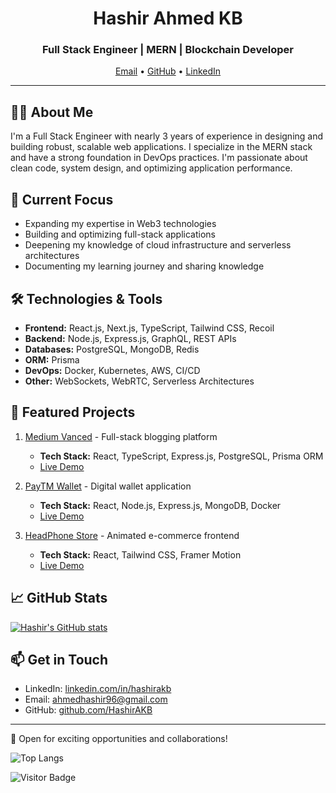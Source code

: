 <div align="center">
  <h1>Hashir Ahmed KB</h1>
  <h3>Full Stack Engineer | MERN | Blockchain Developer</h3>
  <p>
    <a href="mailto:ahmedhashir96@gmail.com">Email</a> •
    <a href="https://github.com/HashirAKB">GitHub</a> •
    <a href="https://linkedin.com/in/hashirakb">LinkedIn</a>
  </p>
</div>

---

## 👨‍💻 About Me

I'm a Full Stack Engineer with nearly 3 years of experience in designing and building robust, scalable web applications. I specialize in the MERN stack and have a strong foundation in DevOps practices. I'm passionate about clean code, system design, and optimizing application performance.

## 🚀 Current Focus

- Expanding my expertise in Web3 technologies
- Building and optimizing full-stack applications
- Deepening my knowledge of cloud infrastructure and serverless architectures
- Documenting my learning journey and sharing knowledge

## 🛠️ Technologies & Tools

- **Frontend:** React.js, Next.js, TypeScript, Tailwind CSS, Recoil
- **Backend:** Node.js, Express.js, GraphQL, REST APIs
- **Databases:** PostgreSQL, MongoDB, Redis
- **ORM:** Prisma
- **DevOps:** Docker, Kubernetes, AWS, CI/CD
- **Other:** WebSockets, WebRTC, Serverless Architectures

## 🌟 Featured Projects

1. [Medium Vanced](https://github.com/HashirAKB/Medium) - Full-stack blogging platform
   - **Tech Stack:** React, TypeScript, Express.js, PostgreSQL, Prisma ORM
   - [Live Demo](https://medium-vanced.vercel.app)

2. [PayTM Wallet](https://github.com/HashirAKB/Paytm-Wallet) - Digital wallet application
   - **Tech Stack:** React, Node.js, Express.js, MongoDB, Docker
   - [Live Demo](https://paytm-l3vn.onrender.com)

3. [HeadPhone Store](https://github.com/HashirAKB/headphone-store) - Animated e-commerce frontend
   - **Tech Stack:** React, Tailwind CSS, Framer Motion
   - [Live Demo](https://github.com/HashirAKB/headphone-store)

## 📈 GitHub Stats

[![Hashir's GitHub stats](https://github-readme-stats.vercel.app/api?username=HashirAKB&show_icons=true&theme=radical)](https://github.com/anuraghazra/github-readme-stats)

## 📫 Get in Touch

- LinkedIn: [linkedin.com/in/hashirakb](https://linkedin.com/in/hashirakb)
- Email: [ahmedhashir96@gmail.com](mailto:ahmedhashir96@gmail.com)
- GitHub: [github.com/HashirAKB](https://github.com/HashirAKB)

---

💼 Open for exciting opportunities and collaborations!


![Top Langs](https://github-readme-stats.vercel.app/api/top-langs/?username=hashirakb&hide=TeX&layout=compact)

![Visitor Badge](https://visitor-badge.laobi.icu/badge?page_id=hashirakb.hashirakb)
